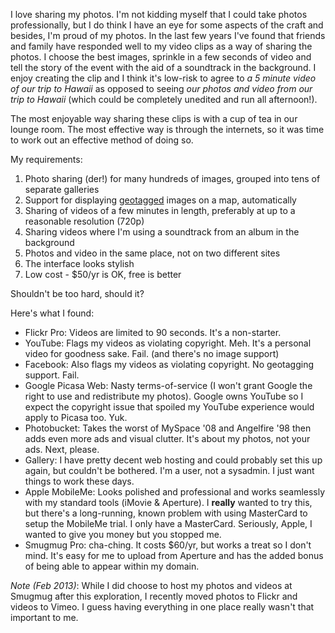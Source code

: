 <!--
.. title: Finding a new home for my photos
.. slug: 20110224finding-a-new-home-for-my-photos
.. date: 2011/02/24 09:38:31
.. spellcheck_exceptions: Angelfire,Facebook,Flickr,Google,Meh,MobileMe,MySpace,Photobucket,Picasa,Smugmug,Vimeo,YouTube,cha,ching,der,geotagged,geotagging,iMovie,internets,spoiled
.. tags: Photography
.. link: 
.. description: 
-->


I love sharing my photos. I'm not kidding myself that I could take photos professionally, but I do think I have an eye for some aspects of the craft and besides, I'm proud of my photos. In the last few years I've found that friends and family have responded well to my video clips as a way of sharing the photos. I choose the best images, sprinkle in a few seconds of video and tell the story of the event with the aid of a soundtrack in the background. I enjoy creating the clip and I think it's low-risk to agree to *a 5 minute video of our trip to Hawaii* as opposed to seeing *our photos and video from our trip to Hawaii* (which could be completely unedited and run all afternoon!).

The most enjoyable way sharing these clips is with a cup of tea in our lounge room. The most effective way is through the internets, so it was time to work out an effective method of doing so.

My requirements:

1.  Photo sharing (der!) for many hundreds of images, grouped into tens of separate galleries
2.  Support for displaying [geotagged](https://en.wikipedia.org/wiki/Geotagging) images on a map, automatically
3.  Sharing of videos of a few minutes in length, preferably at up to a reasonable resolution (720p)
4.  Sharing videos where I'm using a soundtrack from an album in the background
5.  Photos and video in the same place, not on two different sites
6.  The interface looks stylish
7.  Low cost - \$50/yr is OK, free is better

Shouldn't be too hard, should it?

Here's what I found:

-   Flickr Pro: Videos are limited to 90 seconds. It's a non-starter.
-   YouTube: Flags my videos as violating copyright. Meh. It's a personal video for goodness sake. Fail. (and there's no image support)
-   Facebook: Also flags my videos as violating copyright. No geotagging support. Fail.
-   Google Picasa Web: Nasty terms-of-service (I won't grant Google the right to use and redistribute my photos). Google owns YouTube so I expect the copyright issue that spoiled my YouTube experience would apply to Picasa too. Yuk.
-   Photobucket: Takes the worst of MySpace '08 and Angelfire '98 then adds even more ads and visual clutter. It's about my photos, not your ads. Next, please.
-   Gallery: I have pretty decent web hosting and could probably set this up again, but couldn't be bothered. I'm a user, not a sysadmin. I just want things to work these days.
-   Apple MobileMe: Looks polished and professional and works seamlessly with my standard tools (iMovie & Aperture). I **really** wanted to try this, but there's a long-running, known problem with using MasterCard to setup the MobileMe trial. I only have a MasterCard. Seriously, Apple, I wanted to give you money but you stopped me.
-   Smugmug Pro: cha-ching. It costs \$60/yr, but works a treat so I don't mind. It's easy for me to upload from Aperture and has the added bonus of being able to appear within my domain.

*Note (Feb 2013)*: While I did choose to host my photos and videos at Smugmug after this exploration, I recently moved photos to Flickr and videos to Vimeo. I guess having everything in one place really wasn't that important to me.

